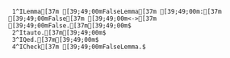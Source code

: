      1^ILemma[37m [39;49;00mFalseLemma[37m [39;49;00m:[37m [39;49;00mFalse[37m [39;49;00m<->[37m [39;49;00mFalse.[37m[39;49;00m$
     2^Itauto.[37m[39;49;00m$
     3^IQed.[37m[39;49;00m$
     4^ICheck[37m [39;49;00mFalseLemma.$
